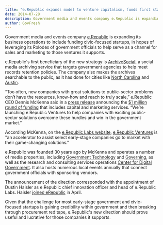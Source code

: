 ```yaml
---
title: "e.Republic expands model to venture capitalism, funds first startup"
date: 2014-07-28
description: Government media and events company e.Republic is expanding its business operations to include funding civic-focused startups, in hopes of leveraging its Rolodex of government officials to help serve as a channel for sales and marketing to those ventures it supports.
author: GovFresh
---
```


Government media and events company <a href="http://www.erepublic.com/">e.Republic</a> is expanding its business operations to include funding civic-focused startups, in hopes of leveraging its Rolodex of government officials to help serve as a channel for sales and marketing to those ventures it supports.

e.Republic's first beneficiary of the new strategy is <a href="http://archivesocial.com/">ArchiveSocial</a>, a social media archiving service that targets government agencies to help meet records retention policies. The company also makes the archives searchable to the public, as it has done for cities like <a href="http://nc.gov.archivesocial.com/">North Carolina</a> and <a href="http://austintexas.gov/page/social-media-archive">Austin</a>.

“Too often, new companies with great solutions to public-sector problems don’t have the resources, know-how and reach to truly scale,” e.Republic CEO Dennis McKenna said in a <a href="http://labs.erepublic.com/e-republic-ventures-chooses-archivesocial-newly-launched-gov-tech-accelerator-program/">press release</a> announcing the <a href="http://exitevent.com/archivesocial-raises-1m-from-strategic-california-govtech-investor-14718.asp">$1 million round of funding</a> that includes capital and marketing services. “We’re launching e.Republic Ventures to help companies with exciting public-sector solutions overcome these hurdles and win in the government market.”

According McKenna, on the <a href="http://labs.erepublic.com/">e.Republic Labs website</a>, <a href="http://www.erepublicventures.com/">e.Republic Ventures</a> is "an accelerator to assist select early-stage companies go to market with their game-changing solutions."

e.Republic was founded 30 years ago by McKenna and operates a number of media properties, including <a href="http://www.govtech.com/">Government Technology</a> and <a href="http://www.governing.com/">Governing</a>, as well as the research and consulting services operations <a href="http://www.govtech.com/cdg/">Center for Digital Government</a>. It also hosts numerous local events annually that connect government officials with sponsoring vendors.

The announcement of the direction corresponded with the appointment of Dustin Haisler as e.Republic chief innovation officer and head of e.Republic Labs. Haisler <a href="http://labs.erepublic.com/welcome-e-republic-labs/">joined eRepublic</a> in April.

Given that the challenge for most early-stage government and civic-focused startups is gaining credibility within government and then breaking through procurement red tape, e.Republic's new direction should prove useful and lucrative for those companies it supports.
